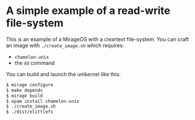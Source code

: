 # A simple example of a read-write file-system

This is an example of a MirageOS with a cleartext file-system.
You can craft an image with `./create_image.sh` which requires:
- `chamelon-unix`
- the `dd` command

You can build and launch the unikernel like this:
```sh
$ mirage configure
$ make depends
$ mirage build
$ opam install chamelon-unix
$ ./create_image.sh
$ ./dist/elittlefs 
```
